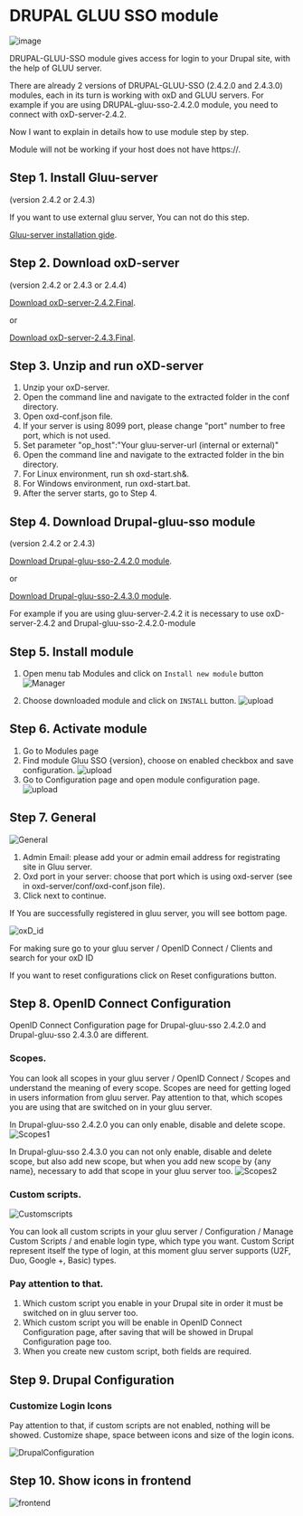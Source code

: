 DRUPAL GLUU SSO module 
=========================
![image](https://raw.githubusercontent.com/GluuFederation/gluu-sso-drupal-module/master/plugin.jpg)

DRUPAL-GLUU-SSO module gives access for login to your Drupal site, with the help of GLUU server.

There are already 2 versions of DRUPAL-GLUU-SSO (2.4.2.0 and 2.4.3.0) modules, each in its turn is working with oxD and GLUU servers.
For example if you are using DRUPAL-gluu-sso-2.4.2.0 module, you need to connect with oxD-server-2.4.2.

Now I want to explain in details how to use module step by step. 

Module will not be working if your host does not have https://. 

## Step 1. Install Gluu-server 

(version 2.4.2 or 2.4.3)

If you want to use external gluu server, You can not do this step.   

[Gluu-server installation gide](https://www.gluu.org/docs/deployment/).

## Step 2. Download oxD-server 

(version 2.4.2 or 2.4.3 or 2.4.4)

[Download oxD-server-2.4.2.Final](https://ox.gluu.org/maven/org/xdi/oxd-server/2.4.2.Final/oxd-server-2.4.2.Final-distribution.zip).

or

[Download oxD-server-2.4.3.Final](https://ox.gluu.org/maven/org/xdi/oxd-server/2.4.3.Final/oxd-server-2.4.3.Final-distribution.zip).

## Step 3. Unzip and run oXD-server
 
1. Unzip your oxD-server. 
2. Open the command line and navigate to the extracted folder in the conf directory.
3. Open oxd-conf.json file.  
4. If your server is using 8099 port, please change "port" number to free port, which is not used.
5. Set parameter "op_host":"Your gluu-server-url (internal or external)"
6. Open the command line and navigate to the extracted folder in the bin directory.
7. For Linux environment, run sh oxd-start.sh&. 
8. For Windows environment, run oxd-start.bat.
9. After the server starts, go to Step 4.

## Step 4. Download Drupal-gluu-sso module
 
(version 2.4.2 or 2.4.3)

[Download Drupal-gluu-sso-2.4.2.0 module](https://raw.githubusercontent.com/GluuFederation/gluu-sso-drupal-module/master/Drupal_gluu_sso_2.4.2.0/Drupal_gluu_sso_2.4.2.0.tar.gz).

or

[Download Drupal-gluu-sso-2.4.3.0 module](https://raw.githubusercontent.com/GluuFederation/gluu-sso-drupal-module/master/Drupal_gluu_sso_2.4.3.0/Drupal_gluu_sso_2.4.3.0.tar.gz).

For example if you are using gluu-server-2.4.2 it is necessary to use oxD-server-2.4.2 and Drupal-gluu-sso-2.4.2.0-module

## Step 5. Install module
 
1. Open menu tab Modules and click on ```Install new module``` button
![Manager](https://raw.githubusercontent.com/GluuFederation/gluu-sso-drupal-module/master/docu/d1.png) 

2. Choose downloaded module and click on ```INSTALL``` button. 
![upload](https://raw.githubusercontent.com/GluuFederation/gluu-sso-drupal-module/master/docu/d2.png) 

## Step 6. Activate module
 
1. Go to Modules page
2. Find module Gluu SSO {version}, choose on enabled checkbox and save configuration.
![upload](https://raw.githubusercontent.com/GluuFederation/gluu-sso-drupal-module/master/docu/d3.png) 
3. Go to Configuration page and open module configuration page.
![upload](https://raw.githubusercontent.com/GluuFederation/gluu-sso-drupal-module/master/docu/d4.png) 

## Step 7. General

![General](https://raw.githubusercontent.com/GluuFederation/gluu-sso-drupal-module/master/docu/d5.png)  

1. Admin Email: please add your or admin email address for registrating site in Gluu server.
2. Oxd port in your server: choose that port which is using oxd-server (see in oxd-server/conf/oxd-conf.json file).
3. Click next to continue.

If You are successfully registered in gluu server, you will see bottom page.

![oxD_id](https://raw.githubusercontent.com/GluuFederation/gluu-sso-drupal-module/master/docu/d6.png)

For making sure go to your gluu server / OpenID Connect / Clients and search for your oxD ID

If you want to reset configurations click on Reset configurations button.

## Step 8. OpenID Connect Configuration

OpenID Connect Configuration page for Drupal-gluu-sso 2.4.2.0 and Drupal-gluu-sso 2.4.3.0 are different.

### Scopes.
You can look all scopes in your gluu server / OpenID Connect / Scopes and understand the meaning of  every scope.
Scopes are need for getting loged in users information from gluu server.
Pay attention to that, which scopes you are using that are switched on in your gluu server.

In Drupal-gluu-sso 2.4.2.0  you can only enable, disable and delete scope.
![Scopes1](https://raw.githubusercontent.com/GluuFederation/gluu-sso-drupal-module/master/docu/d7.png) 

In Drupal-gluu-sso 2.4.3.0 you can not only enable, disable and delete scope, but also add new scope, but when you add new scope by {any name}, necessary to add that scope in your gluu server too. 
![Scopes2](https://raw.githubusercontent.com/GluuFederation/gluu-sso-drupal-module/master/docu/d8.png) 

### Custom scripts.

![Customscripts](https://raw.githubusercontent.com/GluuFederation/gluu-sso-drupal-module/master/docu/d9.png)  

You can look all custom scripts in your gluu server / Configuration / Manage Custom Scripts / and enable login type, which type you want.
Custom Script represent itself the type of login, at this moment gluu server supports (U2F, Duo, Google +, Basic) types.

### Pay attention to that.

1. Which custom script you enable in your Drupal site in order it must be switched on in gluu server too.
2. Which custom script you will be enable in OpenID Connect Configuration page, after saving that will be showed in Drupal Configuration page too.
3. When you create new custom script, both fields are required.

## Step 9. Drupal Configuration

### Customize Login Icons
 
Pay attention to that, if custom scripts are not enabled, nothing will be showed.
Customize shape, space between icons and size of the login icons.

![DrupalConfiguration](https://raw.githubusercontent.com/GluuFederation/gluu-sso-drupal-module/master/docu/d10.png)  

## Step 10. Show icons in frontend

![frontend](https://raw.githubusercontent.com/GluuFederation/gluu-sso-drupal-module/master/docu/d11.png) 
